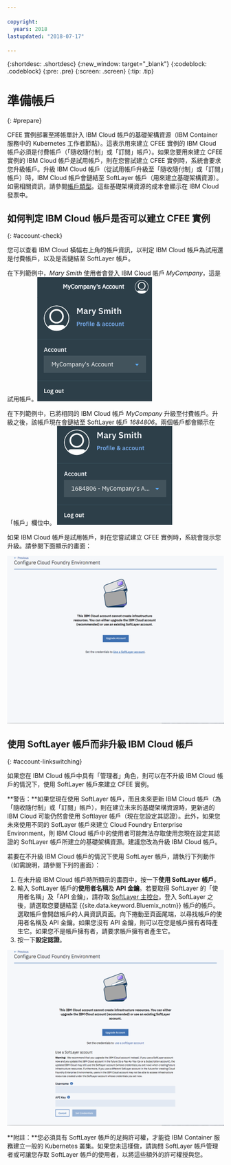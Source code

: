```yaml
---

copyright:
  years: 2018
lastupdated: "2018-07-17"

---
```


{:shortdesc: .shortdesc}
{:new_window: target="_blank"}
{:codeblock: .codeblock}
{:pre: .pre}
{:screen: .screen}
{:tip: .tip}

# 準備帳戶
{: #prepare}

CFEE 實例部署至將帳單計入 IBM Cloud 帳戶的基礎架構資源（IBM Container 服務中的 Kubernetes 工作者節點）。這表示用來建立 CFEE 實例的 IBM Cloud 帳戶必須是付費帳戶（「隨收隨付制」或「訂閱」帳戶）。如果您要用來建立 CFEE 實例的 IBM Cloud 帳戶是試用帳戶，則在您嘗試建立 CFEE 實例時，系統會要求您升級帳戶。升級 IBM Cloud 帳戶（從試用帳戶升級至「隨收隨付制」或「訂閱」帳戶）時，IBM Cloud 帳戶會鏈結至 SoftLayer 帳戶（用來建立基礎架構資源）。如需相關資訊，請參閱[帳戶類型](https://console.bluemix.net/docs/account/index.html#accounts)。這些基礎架構資源的成本會顯示在 IBM Cloud 發票中。

## 如何判定 IBM Cloud 帳戶是否可以建立 CFEE 實例
{: #account-check}

您可以查看 IBM Cloud 橫幅右上角的帳戶資訊，以判定 IBM Cloud 帳戶為試用還是付費帳戶，以及是否鏈結至 SoftLayer 帳戶。

在下列範例中，_Mary Smith_ 使用者會登入 IBM Cloud 帳戶 _MyCompany_，這是試用帳戶。![帳戶檢查](img/AccountExample_1.png)

在下列範例中，已將相同的 IBM Cloud 帳戶 _MyCompany_ 升級至付費帳戶。升級之後，該帳戶現在會鏈結至 SoftLayer 帳戶 _1684806_。兩個帳戶都會顯示在「帳戶」欄位中。
![帳戶檢查](img/AccountExample_2.png)

如果 IBM Cloud 帳戶是試用帳戶，則在您嘗試建立 CFEE 實例時，系統會提示您升級。請參閱下面顯示的畫面：

![帳戶檢查](img/UpgradeAccountPage_1.png)

## 使用 SoftLayer 帳戶而非升級 IBM Cloud 帳戶
{: #account-linkswitching}

如果您在 IBM Cloud 帳戶中具有「管理者」角色，則可以在不升級 IBM Cloud 帳戶的情況下，使用 SoftLayer 帳戶來建立 CFEE 實例。


**警告：**如果您現在使用 SoftLayer 帳戶，而且未來更新 IBM Cloud 帳戶（為「隨收隨付制」或「訂閱」帳戶），則在建立未來的基礎架構資源時，更新過的 IBM Cloud 可能仍然會使用 Softlayer 帳戶（現在您設定其認證）。此外，如果您未來使用不同的 SofLayer 帳戶來建立 Cloud Foundry Enterprise Environment，則 IBM Cloud 帳戶中的使用者可能無法存取使用您現在設定其認證的 SoftLayer 帳戶所建立的基礎架構資源。建議您改為升級 IBM Cloud 帳戶。

若要在不升級 IBM Cloud 帳戶的情況下使用 SoftLayer 帳戶，請執行下列動作（如需說明，請參閱下列的畫面）：
1. 在未升級 IBM Cloud 帳戶時所顯示的畫面中，按一下**使用 SoftLayer 帳戶**。
2. 輸入 SoftLayer 帳戶的**使用者名稱**及 **API 金鑰**。若要取得 SoftLayer 的「使用者名稱」及「API 金鑰」，請存取 [SoftLayer 主控台](https://control.softlayer.com)。登入 SoftLayer 之後，請選取您要鏈結至 {{site.data.keyword.Bluemix_notm}} 帳戶的帳戶。選取帳戶會開啟帳戶的人員資訊頁面。向下捲動至頁面尾端，以尋找帳戶的使用者名稱及 API 金鑰。如果您沒有 API 金鑰，則可以在您是帳戶擁有者時產生它。如果您不是帳戶擁有者，請要求帳戶擁有者產生它。
3. 按一下**設定認證**。

![帳戶檢查](img/UpgradeAccountPage_2.png)

**附註：**您必須具有 SoftLayer 帳戶的足夠許可權，才能從 IBM Container 服務建立一般的 Kubernetes 叢集。如果您未這樣做，請詢問 SoftLayer 帳戶管理者或可讓您存取 SoftLayer 帳戶的使用者，以將這些額外的許可權授與您。
